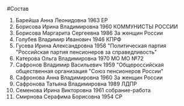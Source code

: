 #Состав
1. Барейша Анна Леонидовна 1963 ЕР
2. Борисова Ирина Владимировна 1960 КОММУНИСТЫ РОССИИ
3. Борисова Маргарита Сергеевна 1986 За женщин России
4. Голубев Владимир Иванович 1946 КПРФ
5. Гусева Ирина Александровна 1956 \"Политическая партия \"Российская партия пенсионеров за справедливость\"
6. Катерова Ольга Владимировна 1970 МО МО №72
7. Сафронов Владимир Васильевич 1959 \"Общероссийская общественная организация \"Союз пенсионеров России\"
8. Сафронова Анна Владимировна 1960 За женщин России
9. Сафронова Татьяна Владимировна 1989 ЛДПР
10. Семенова Ирина Викторовна 1961 собрание-работа
11. Смирнова Серафима Борисовна 1954 СР
